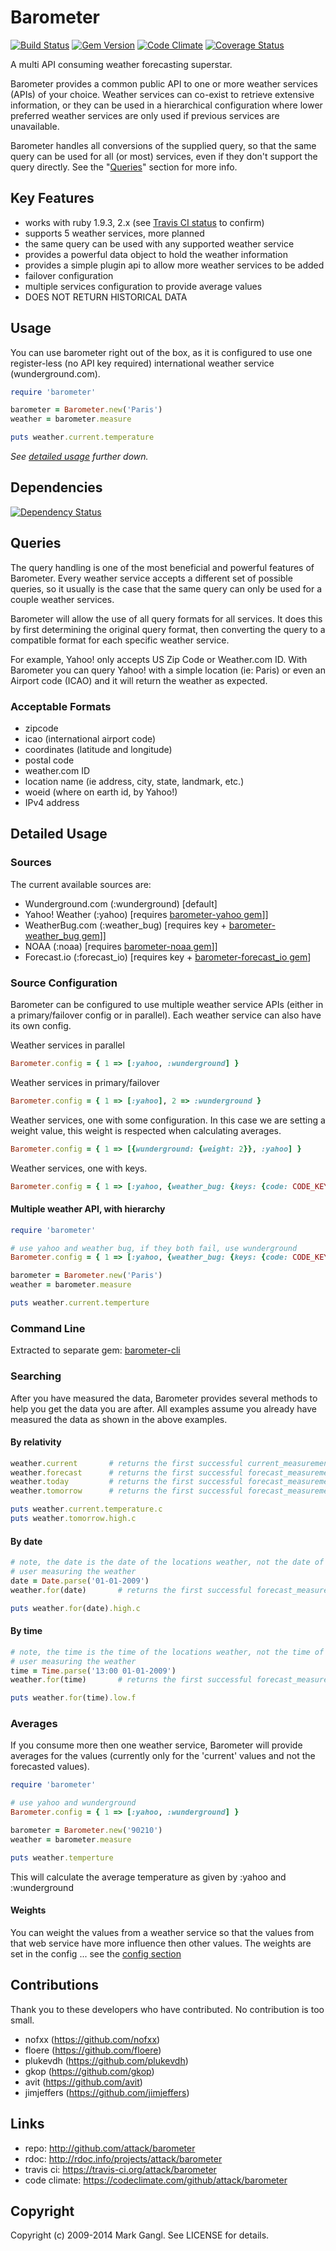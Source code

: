 # Barometer

[![Build Status](https://travis-ci.org/attack/barometer.png?branch=master)](https://travis-ci.org/attack/barometer)
[![Gem Version](https://badge.fury.io/rb/barometer.png)](http://badge.fury.io/rb/barometer)
[![Code Climate](https://codeclimate.com/github/attack/barometer.png)](https://codeclimate.com/github/attack/barometer)
[![Coverage Status](https://coveralls.io/repos/attack/barometer/badge.png?branch=master)](https://coveralls.io/r/attack/barometer)

A multi API consuming weather forecasting superstar.

Barometer provides a common public API to one or more weather services (APIs)
of your choice.  Weather services can co-exist to retrieve extensive
information, or they can be used in a hierarchical configuration where lower
preferred weather services are only used if previous services are
unavailable.

Barometer handles all conversions of the supplied query, so that the
same query can be used for all (or most) services, even if they don't
support the query directly. See the "[Queries](#queries)" section for more info.

## Key Features

* works with ruby 1.9.3, 2.x (see
  [Travis CI status](https://travis-ci.org/attack/barometer) to confirm)
* supports 5 weather services, more planned
* the same query can be used with any supported weather service
* provides a powerful data object to hold the weather information
* provides a simple plugin api to allow more weather services to be added
* failover configuration
* multiple services configuration to provide average values
* DOES NOT RETURN HISTORICAL DATA

## Usage

You can use barometer right out of the box, as it is configured to use one
register-less (no API key required) international weather service
(wunderground.com).

```ruby
require 'barometer'

barometer = Barometer.new('Paris')
weather = barometer.measure

puts weather.current.temperature
```

*See [detailed usage](#detailed-usage) further down.*

## Dependencies

[![Dependency Status](https://gemnasium.com/attack/barometer.png)](https://gemnasium.com/attack/barometer)

## Queries

The query handling is one of the most beneficial and powerful features of
Barometer.  Every weather service accepts a different set of possible
queries, so it usually is the case that the same query can only be used
for a couple weather services.

Barometer will allow the use of all query formats for all services.
It does this by first determining the original query format,
then converting the query to a compatible format for each specific
weather service.

For example, Yahoo! only accepts US Zip Code or Weather.com ID.  With Barometer
you can query Yahoo! with a simple location (ie: Paris) or even an Airport
code (ICAO) and it will return the weather as expected.

### Acceptable Formats

* zipcode
* icao (international airport code)
* coordinates (latitude and longitude)
* postal code
* weather.com ID
* location name (ie address, city, state, landmark, etc.)
* woeid (where on earth id, by Yahoo!)
* IPv4 address

## Detailed Usage

### Sources

The current available sources are:

* Wunderground.com (:wunderground) [default]
* Yahoo! Weather (:yahoo) [requires [barometer-yahoo gem](https://github.com/attack/barometer-yahoo)]]
* WeatherBug.com (:weather_bug) [requires key + [barometer-weather_bug gem](https://github.com/attack/barometer-weather_bug)]]
* NOAA (:noaa) [requires [barometer-noaa gem](https://github.com/attack/barometer-noaa)]]
* Forecast.io (:forecast_io) [requires key + [barometer-forecast_io gem](https://github.com/attack/barometer-forecast_io)]

### Source Configuration

Barometer can be configured to use multiple weather service APIs (either in
a primary/failover config or in parallel).  Each weather service can also
have its own config.

Weather services in parallel

```ruby
Barometer.config = { 1 => [:yahoo, :wunderground] }
```

Weather services in primary/failover

```ruby
Barometer.config = { 1 => [:yahoo], 2 => :wunderground }
```

Weather services, one with some configuration. In this case we are setting
a weight value, this weight is respected when calculating averages.

```ruby
Barometer.config = { 1 => [{wunderground: {weight: 2}}, :yahoo] }
```

Weather services, one with keys.

```ruby
Barometer.config = { 1 => [:yahoo, {weather_bug: {keys: {code: CODE_KEY} }}] }
```

#### Multiple weather API, with hierarchy

```ruby
require 'barometer'

# use yahoo and weather bug, if they both fail, use wunderground
Barometer.config = { 1 => [:yahoo, {weather_bug: {keys: {code: CODE_KEY} }}], 2 => :wunderground }

barometer = Barometer.new('Paris')
weather = barometer.measure

puts weather.current.temperture
```

### Command Line

Extracted to separate gem: [barometer-cli](http://github.com/attack/barometer-cli)

### Searching

After you have measured the data, Barometer provides several methods to help
you get the data you are after. All examples assume you already have measured
the data as shown in the above examples.

#### By relativity

```ruby
weather.current       # returns the first successful current_measurement
weather.forecast      # returns the first successful forecast_measurements
weather.today         # returns the first successful forecast_measurement for today
weather.tomorrow      # returns the first successful forecast_measurement for tomorrow

puts weather.current.temperature.c
puts weather.tomorrow.high.c
```

#### By date

```ruby
# note, the date is the date of the locations weather, not the date of the
# user measuring the weather
date = Date.parse('01-01-2009')
weather.for(date)       # returns the first successful forecast_measurement for the date

puts weather.for(date).high.c
```

#### By time

```ruby
# note, the time is the time of the locations weather, not the time of the
# user measuring the weather
time = Time.parse('13:00 01-01-2009')
weather.for(time)       # returns the first successful forecast_measurement for the time

puts weather.for(time).low.f
```

### Averages

If you consume more then one weather service, Barometer will provide averages
for the values (currently only for the 'current' values and not the forecasted
values).

```ruby
require 'barometer'

# use yahoo and wunderground
Barometer.config = { 1 => [:yahoo, :wunderground] }

barometer = Barometer.new('90210')
weather = barometer.measure

puts weather.temperture
```

This will calculate the average temperature as given by :yahoo and :wunderground

#### Weights

You can weight the values from a weather service so that the values from that
web service have more influence then other values.  The weights are set in the
config ... see the [config section](#source-configuration)

## Contributions

Thank you to these developers who have contributed. No contribution is too small.

* nofxx (https://github.com/nofxx)
* floere (https://github.com/floere)
* plukevdh (https://github.com/plukevdh)
* gkop (https://github.com/gkop)
* avit (https://github.com/avit)
* jimjeffers (https://github.com/jimjeffers)

## Links

* repo: http://github.com/attack/barometer
* rdoc: http://rdoc.info/projects/attack/barometer
* travis ci: https://travis-ci.org/attack/barometer
* code climate: https://codeclimate.com/github/attack/barometer

## Copyright

Copyright (c) 2009-2014 Mark Gangl. See LICENSE for details.

